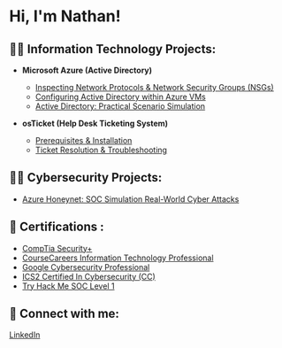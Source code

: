 <h1>Hi, I'm Nathan!

<h2>👨‍💻 Information Technology Projects:</h2>

- __Microsoft Azure (Active Directory)__
    - [Inspecting Network Protocols & Network Security Groups (NSGs)](https://github.com/tranxjason/azure-network-protocols)
    - [Configuring Active Directory within Azure VMs](https://github.com/tranxjason/active-directory-configurations)
    - [Active Directory: Practical Scenario Simulation](https://github.com/TadesseNate/Active-Directory-Scenario/blob/main/README.md)
  
- __osTicket (Help Desk Ticketing System)__
    - [Prerequisites & Installation](https://github.com/tranxjason/osTicket-install)
    - [Ticket Resolution & Troubleshooting](https://github.com/tranxjason/osTicket-scenario)    

<h2>👨‍💻 Cybersecurity Projects:</h2>

- [Azure Honeynet: SOC Simulation Real-World Cyber Attacks](https://github.com/tranxjason/Azure-Honeynet-Lab)

<h2>📄 Certifications :</h2>

- [CompTia Security+](https://github.com/tranxjason/Azure/blob/main/CompTIA%20Security%2B%20ce%20certificate.pdf)
- [CourseCareers Information Technology Professional](https://github.com/tranxjason/Azure/blob/main/CourseCareersCertificate%20.pdf)
- [Google Cybersecurity Professional](https://github.com/tranxjason/Azure/blob/1976c806d88f40bc1c4318a2a5346353cfb4e6ad/Google%20Cybersecurity%20Certificate.pdf)
- [ICS2 Certified In Cybersecurity (CC)](https://github.com/tranxjason/Azure/blob/8ad0c26eeba7be0b86243927e5f2410dd45127d9/ISC2%20Certified%20In%20Cybersecurity%20(CC).pdf)
- [Try Hack Me SOC Level 1](https://github.com/tranxjason/Azure/blob/27a8087738e823e9f670c71d8c70c682549a8989/Try%20Hack%20Me%20SOC%20Level%201%20Certification.pdf)

<h2> 🤳 Connect with me:</h2>

[LinkedIn](https://www.linkedin.com/in/tranxjason/)
